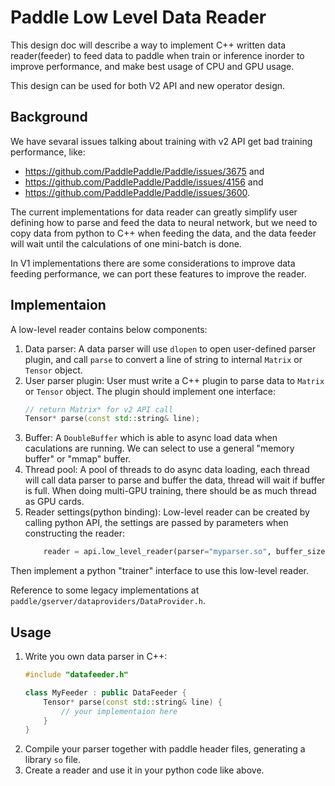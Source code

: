 # Paddle Low Level Data Reader

This design doc will describe a way to implement C++ written data reader(feeder) to
feed data to paddle when train or inference inorder to improve performance, and make
best usage of CPU and GPU usage.

This design can be used for both V2 API and new operator design.

## Background

We have sevaral issues talking about training with v2 API get bad training performance,
like:
- https://github.com/PaddlePaddle/Paddle/issues/3675 and
- https://github.com/PaddlePaddle/Paddle/issues/4156 and
- https://github.com/PaddlePaddle/Paddle/issues/3600.

The current implementations for data reader can greatly simplify user defining how
to parse and feed the data to neural network, but we need to copy data from python
to C++ when feeding the data, and the data feeder will wait until the calculations
of one mini-batch is done.

In V1 implementations there are some considerations to improve data feeding
performance, we can port these features to improve the reader.

## Implementaion

A low-level reader contains below components:

1. Data parser:
    A data parser will use `dlopen` to open user-defined parser plugin, and call
    `parse` to convert a line of string to internal `Matrix` or `Tensor` object.
1. User parser plugin:
    User must write a C++ plugin to parse data to `Matrix` or `Tensor` object. The
    plugin should implement one interface:
    ```c++
    // return Matrix* for v2 API call
    Tensor* parse(const std::string& line);
    ```
1. Buffer:
    A `DoubleBuffer` which is able to async load data when caculations are running.
    We can select to use a general "memory buffer" or "mmap" buffer.
1. Thread pool:
    A pool of threads to do async data loading, each thread will call data parser to
    parse and buffer the data, thread will wait if buffer is full. When doing multi-GPU
    training, there should be as much thread as GPU cards.
1. Reader settings(python binding):
    Low-level reader can be created by calling python API, the settings are passed by
    parameters when constructing the reader:
    ```python
        reader = api.low_level_reader(parser="myparser.so", buffer_size=8192, buffer_type="mmap")
    ```

Then implement a python "trainer" interface to use this low-level reader.

Reference to some legacy implementations at `paddle/gserver/dataproviders/DataProvider.h`.


## Usage

1. Write you own data parser in C++:
    ```c++
    #include "datafeeder.h"

    class MyFeeder : public DataFeeder {
        Tensor* parse(const std::string& line) {
            // your implementaion here
        }
    }
    ```
1. Compile your parser together with paddle header files, generating a library `so` file.
1. Create a reader and use it in your python code like above.
